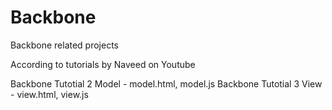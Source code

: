Backbone
========

Backbone related projects

According to tutorials by Naveed on Youtube

Backbone Tutotial 2 Model - model.html, model.js
Backbone Tutotial 3 View - view.html, view.js